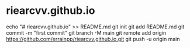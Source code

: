 # riearcvv.github.io
echo "# riearcvv.github.io" >> README.md
git init
git add README.md
git commit -m "first commit"
git branch -M main
git remote add origin https://github.com/errainpp/riearcvv.github.io.git
git push -u origin main
